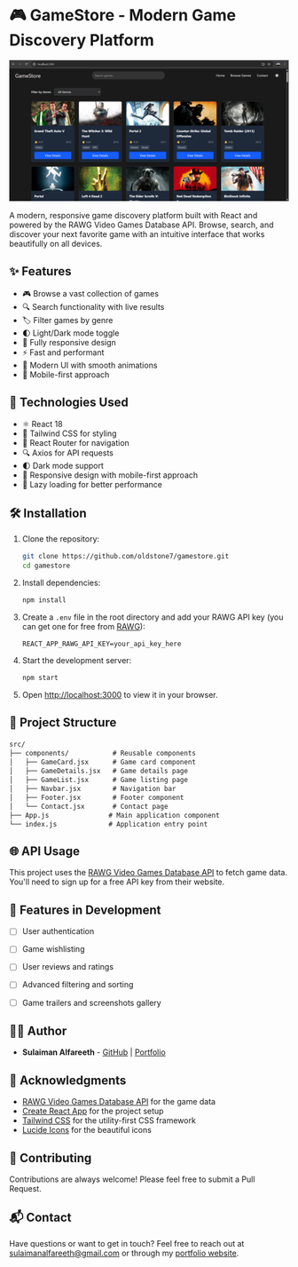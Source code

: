 # 🎮 GameStore - Modern Game Discovery Platform

![GameStore Screenshot](public/screenshot.png)

A modern, responsive game discovery platform built with React and powered by the RAWG Video Games Database API. Browse, search, and discover your next favorite game with an intuitive interface that works beautifully on all devices.

## ✨ Features

- 🎮 Browse a vast collection of games
- 🔍 Search functionality with live results
- 🏷️ Filter games by genre
- 🌓 Light/Dark mode toggle
- 📱 Fully responsive design
- ⚡ Fast and performant
- 🎨 Modern UI with smooth animations
- 📱 Mobile-first approach

## 🚀 Technologies Used

- ⚛️ React 18
- 🎨 Tailwind CSS for styling
- 🔄 React Router for navigation
- 🔍 Axios for API requests
- 🌓 Dark mode support
- 📱 Responsive design with mobile-first approach
- 🚀 Lazy loading for better performance

## 🛠️ Installation

1. Clone the repository:
   ```bash
   git clone https://github.com/oldstone7/gamestore.git
   cd gamestore
   ```

2. Install dependencies:
   ```bash
   npm install
   ```

3. Create a `.env` file in the root directory and add your RAWG API key (you can get one for free from [RAWG](https://rawg.io/apidocs)):
   ```
   REACT_APP_RAWG_API_KEY=your_api_key_here
   ```

4. Start the development server:
   ```bash
   npm start
   ```

5. Open [http://localhost:3000](http://localhost:3000) to view it in your browser.

## 🎨 Project Structure

```
src/
├── components/           # Reusable components
│   ├── GameCard.jsx      # Game card component
│   ├── GameDetails.jsx   # Game details page
│   ├── GameList.jsx      # Game listing page
│   ├── Navbar.jsx        # Navigation bar
│   ├── Footer.jsx        # Footer component
│   └── Contact.jsx       # Contact page
├── App.js               # Main application component
└── index.js             # Application entry point
```

## 🌐 API Usage

This project uses the [RAWG Video Games Database API](https://rawg.io/apidocs) to fetch game data. You'll need to sign up for a free API key from their website.

## 🎯 Features in Development

- [ ] User authentication
- [ ] Game wishlisting
- [ ] User reviews and ratings
- [ ] Advanced filtering and sorting
- [ ] Game trailers and screenshots gallery


## 👨‍💻 Author

- **Sulaiman Alfareeth** - [GitHub](https://github.com/oldstone7) | [Portfolio](https://sulaimanalfareeth.vercel.app)

## 🙏 Acknowledgments

- [RAWG Video Games Database API](https://rawg.io/apidocs) for the game data
- [Create React App](https://create-react-app.dev/) for the project setup
- [Tailwind CSS](https://tailwindcss.com/) for the utility-first CSS framework
- [Lucide Icons](https://lucide.dev/) for the beautiful icons

## 🤝 Contributing

Contributions are always welcome! Please feel free to submit a Pull Request.

## 📬 Contact

Have questions or want to get in touch? Feel free to reach out at [sulaimanalfareeth@gmail.com](mailto:sulaimanalfareeth@gmail.com) or through my [portfolio website](https://sulaimanalfareeth.vercel.app).
